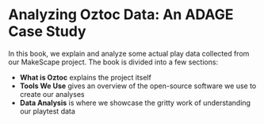 # Analyzing Oztoc Data: An ADAGE Case Study

In this book, we explain and analyze some actual play data collected from our MakeScape project. The book is divided into a few sections:

- **What is Oztoc** explains the project itself
- **Tools We Use** gives an overview of the open-source software we use to create our analyses
- **Data Analysis** is where we showcase the gritty work of understanding our playtest data

